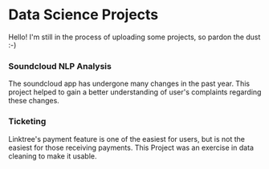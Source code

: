 # Data Science Projects
Hello! I'm still in the process of uploading some projects, so pardon the dust :-) 
### Soundcloud NLP Analysis
The soundcloud app has undergone many changes in the past year. This project helped to gain a better understanding of user's complaints regarding these changes.
### Ticketing
Linktree's payment feature is one of the easiest for users, but is not the easiest for those receiving payments. This Project was an exercise in data cleaning to make it usable.
